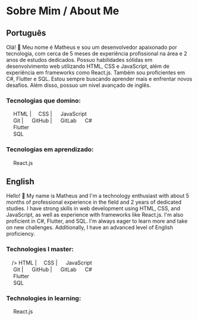 <link rel="stylesheet" type='text/css' href="https://cdn.jsdelivr.net/gh/devicons/devicon@latest/devicon.min.css" />
          

# Sobre Mim / About Me

## Português

Olá! 👋 Meu nome é Matheus e sou um desenvolvedor apaixonado por tecnologia, com cerca de 5 meses de experiência profissional na área e 2 anos de estudos dedicados. Possuo habilidades sólidas em desenvolvimento web utilizando HTML, CSS e JavaScript, além de experiência em frameworks como React.js. Também sou proficientes em C#, Flutter e SQL. Estou sempre buscando aprender mais e enfrentar novos desafios. Além disso, possuo um nível avançado de inglês.

### Tecnologias que domino:

<img src="https://cdn.jsdelivr.net/gh/devicons/devicon@latest/icons/html5/html5-original.svg" width="15" height="15"/> HTML | <img src="https://cdn.jsdelivr.net/gh/devicons/devicon@latest/icons/css3/css3-original.svg" width="15" height="15"/>CSS | <img src="https://cdn.jsdelivr.net/gh/devicons/devicon@latest/icons/javascript/javascript-original.svg" width="15" height="15"/> JavaScript  
<img loading="lazy" src="https://cdn.jsdelivr.net/gh/devicons/devicon/icons/git/git-original.svg" width="15" height="15"/> Git | <img src="https://cdn.jsdelivr.net/gh/devicons/devicon@latest/icons/github/github-original.svg" width="15" height="15" /> GitHub | <img src="https://cdn.jsdelivr.net/gh/devicons/devicon@latest/icons/gitlab/gitlab-original.svg" width="15" height="15"/> GitLab
<img src="https://cdn.jsdelivr.net/gh/devicons/devicon@latest/icons/csharp/csharp-original.svg" width="15" height="15"/> C#  
<img src="https://cdn.jsdelivr.net/gh/devicons/devicon@latest/icons/flutter/flutter-original.svg" width="15" heigh="15"/> Flutter  
<img src="https://cdn.jsdelivr.net/gh/devicons/devicon@latest/icons/azuresqldatabase/azuresqldatabase-original.svg" width="15" heigh="15"/> SQL

 ### Tecnologias em aprendizado:
<img src="https://cdn.jsdelivr.net/gh/devicons/devicon@latest/icons/react/react-original.svg" width="15" heigh="15"/> React.js

## English

Hello! 👋 My name is Matheus and I'm a technology enthusiast with about 5 months of professional experience in the field and 2 years of dedicated studies. I have strong skills in web development using HTML, CSS, and JavaScript, as well as experience with frameworks like React.js. I'm also proficient in C#, Flutter, and SQL. I'm always eager to learn more and take on new challenges. Additionally, I have an advanced level of English proficiency.

### Technologies I master:

<img src="https://cdn.jsdelivr.net/gh/devicons/devicon@latest/icons/html5/html5-original.svg" width="15" height="15"/>/></i> HTML | <img src="https://cdn.jsdelivr.net/gh/devicons/devicon@latest/icons/css3/css3-original.svg" width="15" height="15"/>CSS | <img src="https://cdn.jsdelivr.net/gh/devicons/devicon@latest/icons/javascript/javascript-original.svg" width="15" height="15"/> JavaScript  
<img loading="lazy" src="https://cdn.jsdelivr.net/gh/devicons/devicon/icons/git/git-original.svg" width="15" height="15"/> Git | <img src="https://cdn.jsdelivr.net/gh/devicons/devicon@latest/icons/github/github-original.svg" width="15" height="15" /> GitHub | <img src="https://cdn.jsdelivr.net/gh/devicons/devicon@latest/icons/gitlab/gitlab-original.svg" width="15" height="15"/> GitLab 
<img src="https://cdn.jsdelivr.net/gh/devicons/devicon@latest/icons/csharp/csharp-original.svg" width="15" height="15"/> C#  
<img src="https://cdn.jsdelivr.net/gh/devicons/devicon@latest/icons/flutter/flutter-original.svg" width="15" heigh="15"/> Flutter  
<img src="https://cdn.jsdelivr.net/gh/devicons/devicon@latest/icons/azuresqldatabase/azuresqldatabase-original.svg" width="15" heigh="15"/> SQL

### Technologies in learning:
<img src="https://cdn.jsdelivr.net/gh/devicons/devicon@latest/icons/react/react-original.svg" width="15" heigh="15"/> React.js
